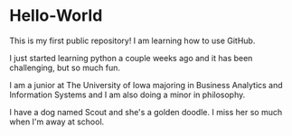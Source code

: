 # Hello-World
This is my first public repository! I am learning how to use GitHub.

I just started learning python a couple weeks ago and it has been challenging, but so much fun.

I am a junior at The University of Iowa majoring in Business Analytics and Information Systems and I am also doing a minor in philosophy.

I have a dog named Scout and she's a golden doodle. I miss her so much when I'm away at school.

